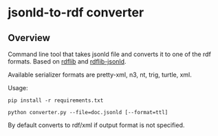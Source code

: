 # jsonld-to-rdf converter

## Overview

Command line tool that takes jsonld file and converts it to one of the rdf formats.
Based on [rdflib](https://github.com/RDFLib/rdflib) and [rdflib-jsonld](https://github.com/RDFLib/rdflib-jsonld).

Available serializer formats are pretty-xml, n3, nt, trig, turtle, xml.

Usage:

`pip install -r requirements.txt`

`python converter.py --file=doc.jsonld [--format=ttl]`

By default converts to rdf/xml if output format is not specified.